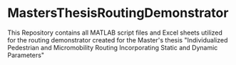 # MastersThesisRoutingDemonstrator
This Repository contains all MATLAB script files and Excel sheets utilized for the routing demonstrator created for the Master's thesis "Individualized Pedestrian and Micromobility Routing Incorporating Static and Dynamic Parameters" 
